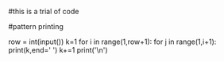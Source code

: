 
#this is a trial of code

#pattern printing
 
row = int(input())
k=1
for i in range(1,row+1):
    for j in range(1,i+1):
        print(k,end=' ')
        k+=1
    print('\n')
